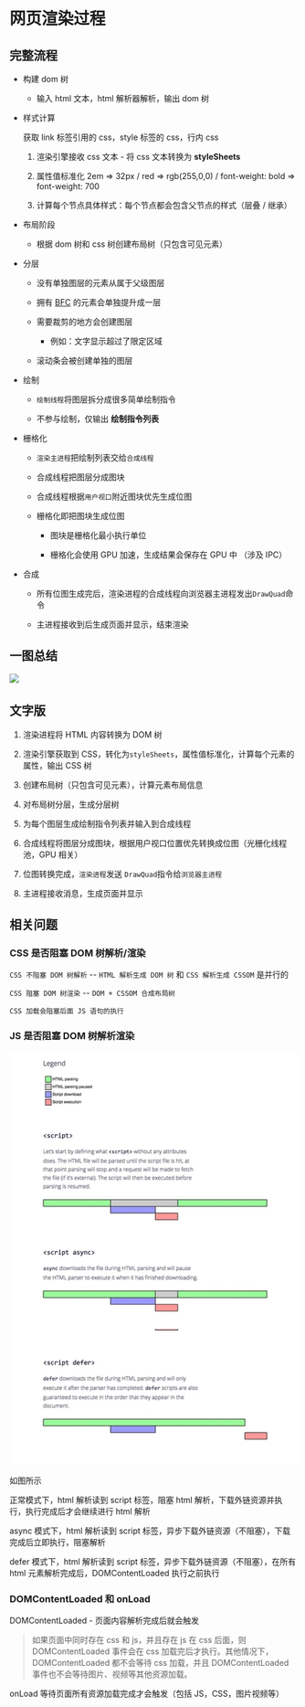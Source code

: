 # 网页渲染过程

## 完整流程

- 构建 dom 树

  - 输入 html 文本，html 解析器解析，输出 dom 树

- 样式计算

  获取 link 标签引用的 css，style 标签的 css，行内 css

  1. 渲染引擎接收 css 文本 - 将 css 文本转换为 **styleSheets**

  2. 属性值标准化 2em => 32px / red => rgb(255,0,0) / font-weight: bold => font-weight: 700

  3. 计算每个节点具体样式：每个节点都会包含父节点的样式（层叠 / 继承）

- 布局阶段

  - 根据 dom 树和 css 树创建布局树（只包含可见元素）

- 分层

  - 没有单独图层的元素从属于父级图层

  - 拥有 [BFC](./BFC.md) 的元素会单独提升成一层

  - 需要裁剪的地方会创建图层

    - 例如：文字显示超过了限定区域

  - 滚动条会被创建单独的图层

- 绘制

  - `绘制线程`将图层拆分成很多简单绘制指令

  - 不参与绘制，仅输出 **绘制指令列表**

- 栅格化

  - `渲染主进程`把绘制列表交给`合成线程`

  - 合成线程把图层分成图块

  - 合成线程根据`用户视口`附近图块优先生成位图

  - 栅格化即把图块生成位图

    - 图块是栅格化最小执行单位

    - 栅格化会使用 GPU 加速，生成结果会保存在 GPU 中 （涉及 IPC）

- 合成

  - 所有位图生成完后，渲染进程的合成线程向浏览器主进程发出`DrawQuad`命令

  - 主进程接收到后生成页面并显示，结束渲染

## 一图总结

![](https://cdn.jsdelivr.net/gh/aaronkwong929/pictures/20210804210434.png)

## 文字版

1. 渲染进程将 HTML 内容转换为 DOM 树

2. 渲染引擎获取到 CSS，转化为`styleSheets`，属性值标准化，计算每个元素的属性，输出 CSS 树

3. 创建布局树（只包含可见元素），计算元素布局信息

4. 对布局树分层，生成分层树

5. 为每个图层生成绘制指令列表并输入到合成线程

6. 合成线程将图层分成图块，根据用户视口位置优先转换成位图（光栅化线程池，GPU 相关）

7. 位图转换完成，`渲染进程`发送 `DrawQuad`指令给`浏览器主进程`

8. 主进程接收消息，生成页面并显示

## 相关问题

### CSS 是否阻塞 DOM 树解析/渲染

`CSS 不阻塞 DOM 树解析` -- `HTML 解析生成 DOM 树` 和 `CSS 解析生成 CSSOM` 是并行的

`CSS 阻塞 DOM 树渲染` -- `DOM + CSSOM 合成布局树`

`CSS 加载会阻塞后面 JS 语句的执行`

### JS 是否阻塞 DOM 树解析渲染

![](https://raw.githubusercontent.com/AaronKwong929/pictures/master/20210815174508.png)

如图所示

正常模式下，html 解析读到 script 标签，阻塞 html 解析，下载外链资源并执行，执行完成后才会继续进行 html 解析

async 模式下，html 解析读到 script 标签，异步下载外链资源（不阻塞），下载完成后立即执行，阻塞解析

defer 模式下，html 解析读到 script 标签，异步下载外链资源（不阻塞），在所有 html 元素解析完成后，DOMContentLoaded 执行之前执行

### DOMContentLoaded 和 onLoad

DOMContentLoaded - 页面内容解析完成后就会触发

> 如果页面中同时存在 css 和 js，并且存在 js 在 css 后面，则 DOMContentLoaded 事件会在 css 加载完后才执行。其他情况下，DOMContentLoaded 都不会等待 css 加载，并且 DOMContentLoaded 事件也不会等待图片、视频等其他资源加载。

onLoad 等待页面所有资源加载完成才会触发（包括 JS，CSS，图片视频等）
